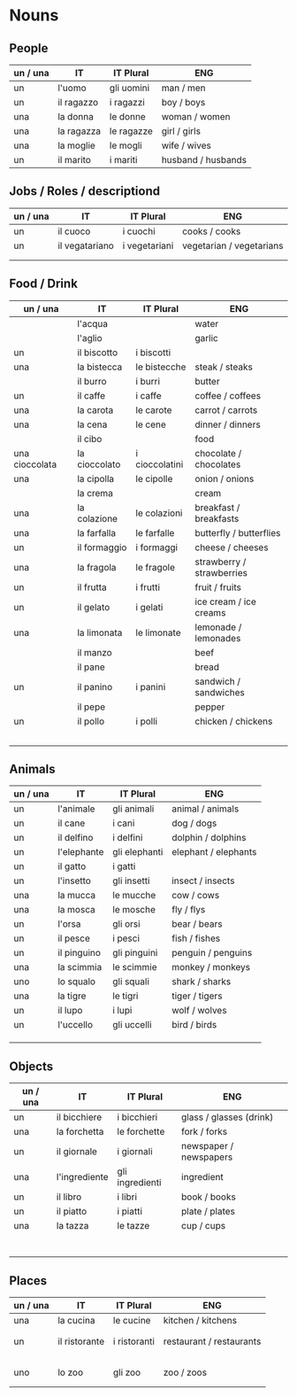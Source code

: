 # Nouns

## People
| un / una | IT | IT Plural | ENG |
| -- | -- | -- | -- |
| un | l'uomo | gli uomini | man / men |
| un | il ragazzo | i ragazzi | boy / boys |
| una | la donna | le donne | woman / women |
| una | la ragazza | le ragazze | girl / girls |
| una | la moglie | le mogli | wife / wives |
| un | il marito | i mariti | husband / husbands |

## Jobs / Roles / descriptiond
| un / una | IT | IT Plural | ENG |
| -- | -- | -- | -- |
| un | il cuoco | i cuochi | cooks / cooks |
| un | il vegatariano | i vegetariani | vegetarian / vegetarians |
|  |  |  |  |
|  |  |  |  |

## Food / Drink
| un / una | IT | IT Plural | ENG |
| -- | -- | -- | -- |
|  | l'acqua |  | water |
|  | l'aglio |  | garlic |
| un | il biscotto | i biscotti |  |
| una | la bistecca | le bistecche | steak / steaks |
|  | il burro | i burri | butter |
| un | il caffe | i caffe | coffee / coffees |
| una | la carota | le carote | carrot / carrots |
| una | la cena | le cene | dinner / dinners |
|  | il cibo |  | food |
| una cioccolata | la cioccolato | i cioccolatini | chocolate / chocolates |
| una | la cipolla | le cipolle | onion / onions |
|  | la crema |  | cream |
| una | la colazione | le colazioni | breakfast / breakfasts |
| una | la farfalla | le farfalle | butterfly / butterflies |
| un | il formaggio | i formaggi | cheese / cheeses |
| una | la fragola | le fragole | strawberry / strawberries |
| un | il frutta | i frutti | fruit / fruits |
| un | il gelato | i gelati | ice cream / ice creams |
| una | la limonata | le limonate | lemonade / lemonades |
|  | il manzo |  | beef |
|  | il pane |  | bread |
| un | il panino | i panini | sandwich / sandwiches |
|  | il pepe |  | pepper |
| un | il pollo | i polli | chicken / chickens |
|  |  |  |  |
|  |  |  |  |
|  |  |  |  |
|  |  |  |  |
|  |  |  |  |

## Animals
| un / una | IT | IT Plural | ENG |
| -- | -- | -- | -- |
| un | l'animale | gli animali | animal / animals |
| un | il cane | i cani | dog / dogs |
| un | il delfino | i delfini | dolphin / dolphins |
| un | l'elephante | gli elephanti | elephant / elephants |
| un | il gatto | i gatti |  |
| un | l'insetto | gli insetti | insect / insects |
| una | la mucca | le mucche | cow / cows |
| una | la mosca | le mosche | fly / flys |
| un | l'orsa | gli orsi | bear / bears |
| un | il pesce | i pesci | fish / fishes |
| un | il pinguino | gli pinguini | penguin / penguins |
| una | la scimmia | le scimmie | monkey / monkeys |
| uno | lo squalo | gli squali | shark / sharks |
| una | la tigre | le tigri | tiger / tigers |
| un | il lupo | i lupi | wolf / wolves |
| un | l'uccello | gli uccelli | bird / birds |
|  |  |  |  |
|  |  |  |  |
|  |  |  |  |

## Objects
| un / una | IT | IT Plural | ENG |
| -- | -- | -- | -- |
| un | il bicchiere | i bicchieri | glass / glasses (drink) |
| una | la forchetta | le forchette | fork / forks |
| un | il giornale | i giornali | newspaper / newspapers |
| una | l'ingrediente | gli ingredienti | ingredient |
| un | il libro | i libri | book / books |
| un | il piatto | i piatti | plate / plates |
| una | la tazza | le tazze | cup / cups |
|  |  |  |  |
|  |  |  |  |
|  |  |  |  |
|  |  |  |  |
|  |  |  |  |
|  |  |  |  |
|  |  |  |  |

## Places
| un / una | IT | IT Plural | ENG |
| -- | -- | -- | -- |
| una | la cucina | le cucine | kitchen / kitchens |
|  |  |  |  |
|  |  |  |  |
| un | il ristorante | i ristoranti | restaurant / restaurants |
|  |  |  |  |
|  |  |  |  |
|  |  |  |  |
|  |  |  |  |
|  |  |  |  |
| uno | lo zoo | gli zoo | zoo / zoos |
|  |  |  |  |
|  |  |  |  |